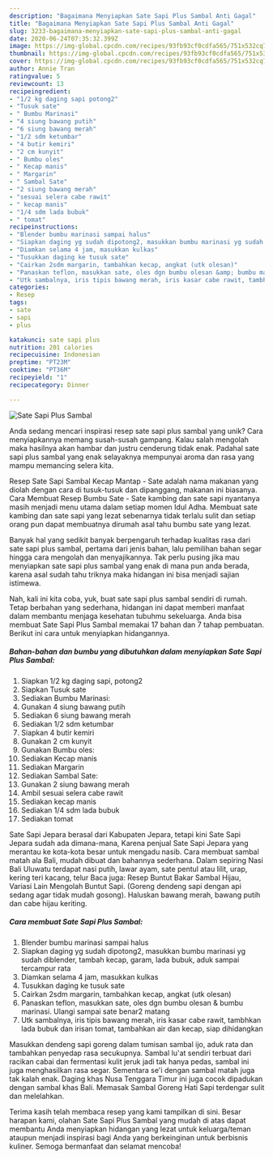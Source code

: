 ```yaml
---
description: "Bagaimana Menyiapkan Sate Sapi Plus Sambal Anti Gagal"
title: "Bagaimana Menyiapkan Sate Sapi Plus Sambal Anti Gagal"
slug: 3233-bagaimana-menyiapkan-sate-sapi-plus-sambal-anti-gagal
date: 2020-06-24T07:35:32.399Z
image: https://img-global.cpcdn.com/recipes/93fb93cf0cdfa565/751x532cq70/sate-sapi-plus-sambal-foto-resep-utama.jpg
thumbnail: https://img-global.cpcdn.com/recipes/93fb93cf0cdfa565/751x532cq70/sate-sapi-plus-sambal-foto-resep-utama.jpg
cover: https://img-global.cpcdn.com/recipes/93fb93cf0cdfa565/751x532cq70/sate-sapi-plus-sambal-foto-resep-utama.jpg
author: Annie Tran
ratingvalue: 5
reviewcount: 13
recipeingredient:
- "1/2 kg daging sapi potong2"
- "Tusuk sate"
- " Bumbu Marinasi"
- "4 siung bawang putih"
- "6 siung bawang merah"
- "1/2 sdm ketumbar"
- "4 butir kemiri"
- "2 cm kunyit"
- " Bumbu oles"
- " Kecap manis"
- " Margarin"
- " Sambal Sate"
- "2 siung bawang merah"
- "sesuai selera cabe rawit"
- " kecap manis"
- "1/4 sdm lada bubuk"
- " tomat"
recipeinstructions:
- "Blender bumbu marinasi sampai halus"
- "Siapkan daging yg sudah dipotong2, masukkan bumbu marinasi yg sudah diblender, tambah kecap, garam, lada bubuk, aduk sampai tercampur rata"
- "Diamkan selama 4 jam, masukkan kulkas"
- "Tusukkan daging ke tusuk sate"
- "Cairkan 2sdm margarin, tambahkan kecap, angkat (utk olesan)"
- "Panaskan teflon, masukkan sate, oles dgn bumbu olesan &amp; bumbu marinasi. Ulangi sampai sate benar2 matang"
- "Utk sambalnya, iris tipis bawang merah, iris kasar cabe rawit, tambhkan lada bubuk dan irisan tomat, tambahkan air dan kecap, siap dihidangkan"
categories:
- Resep
tags:
- sate
- sapi
- plus

katakunci: sate sapi plus 
nutrition: 201 calories
recipecuisine: Indonesian
preptime: "PT23M"
cooktime: "PT36M"
recipeyield: "1"
recipecategory: Dinner

---
```



![Sate Sapi Plus Sambal](https://img-global.cpcdn.com/recipes/93fb93cf0cdfa565/751x532cq70/sate-sapi-plus-sambal-foto-resep-utama.jpg)

Anda sedang mencari inspirasi resep sate sapi plus sambal yang unik? Cara menyiapkannya memang susah-susah gampang. Kalau salah mengolah maka hasilnya akan hambar dan justru cenderung tidak enak. Padahal sate sapi plus sambal yang enak selayaknya mempunyai aroma dan rasa yang mampu memancing selera kita.

Resep Sate Sapi Sambal Kecap Mantap - Sate adalah nama makanan yang diolah dengan cara di tusuk-tusuk dan dipanggang, makanan ini biasanya. Cara Membuat Resep Bumbu Sate - Sate kambing dan sate sapi nyantanya masih menjadi menu utama dalam setiap momen Idul Adha. Membuat sate kambing dan sate sapi yang lezat sebenarnya tidak terlalu sulit dan setiap orang pun dapat membuatnya dirumah asal tahu bumbu sate yang lezat.

Banyak hal yang sedikit banyak berpengaruh terhadap kualitas rasa dari sate sapi plus sambal, pertama dari jenis bahan, lalu pemilihan bahan segar hingga cara mengolah dan menyajikannya. Tak perlu pusing jika mau menyiapkan sate sapi plus sambal yang enak di mana pun anda berada, karena asal sudah tahu triknya maka hidangan ini bisa menjadi sajian istimewa.


Nah, kali ini kita coba, yuk, buat sate sapi plus sambal sendiri di rumah. Tetap berbahan yang sederhana, hidangan ini dapat memberi manfaat dalam membantu menjaga kesehatan tubuhmu sekeluarga. Anda bisa membuat Sate Sapi Plus Sambal memakai 17 bahan dan 7 tahap pembuatan. Berikut ini cara untuk menyiapkan hidangannya.

<!--inarticleads1-->

##### Bahan-bahan dan bumbu yang dibutuhkan dalam menyiapkan Sate Sapi Plus Sambal:

1. Siapkan 1/2 kg daging sapi, potong2
1. Siapkan Tusuk sate
1. Sediakan  Bumbu Marinasi:
1. Gunakan 4 siung bawang putih
1. Sediakan 6 siung bawang merah
1. Sediakan 1/2 sdm ketumbar
1. Siapkan 4 butir kemiri
1. Gunakan 2 cm kunyit
1. Gunakan  Bumbu oles:
1. Sediakan  Kecap manis
1. Sediakan  Margarin
1. Sediakan  Sambal Sate:
1. Gunakan 2 siung bawang merah
1. Ambil sesuai selera cabe rawit
1. Sediakan  kecap manis
1. Sediakan 1/4 sdm lada bubuk
1. Sediakan  tomat


Sate Sapi Jepara berasal dari Kabupaten Jepara, tetapi kini Sate Sapi Jepara sudah ada dimana-mana, Karena penjual Sate Sapi Jepara yang merantau ke kota-kota besar untuk mengadu nasib. Cara membuat sambal matah ala Bali, mudah dibuat dan bahannya sederhana. Dalam sepiring Nasi Bali Uluwatu terdapat nasi putih, lawar ayam, sate pentul atau lilit, urap, kering teri kacang, telur Baca juga: Resep Buntut Bakar Sambal Hijau, Variasi Lain Mengolah Buntut Sapi. (Goreng dendeng sapi dengan api sedang agar tidak mudah gosong). Haluskan bawang merah, bawang putih dan cabe hijau keriting. 

<!--inarticleads2-->

##### Cara membuat Sate Sapi Plus Sambal:

1. Blender bumbu marinasi sampai halus
1. Siapkan daging yg sudah dipotong2, masukkan bumbu marinasi yg sudah diblender, tambah kecap, garam, lada bubuk, aduk sampai tercampur rata
1. Diamkan selama 4 jam, masukkan kulkas
1. Tusukkan daging ke tusuk sate
1. Cairkan 2sdm margarin, tambahkan kecap, angkat (utk olesan)
1. Panaskan teflon, masukkan sate, oles dgn bumbu olesan &amp; bumbu marinasi. Ulangi sampai sate benar2 matang
1. Utk sambalnya, iris tipis bawang merah, iris kasar cabe rawit, tambhkan lada bubuk dan irisan tomat, tambahkan air dan kecap, siap dihidangkan


Masukkan dendeng sapi goreng dalam tumisan sambal ijo, aduk rata dan tambahkan penyedap rasa secukupnya. Sambal lu&#39;at sendiri terbuat dari racikan cabai dan fermentasi kulit jeruk jadi tak hanya pedas, sambal ini juga menghasilkan rasa segar. Sementara se&#39;i dengan sambal matah juga tak kalah enak. Daging khas Nusa Tenggara Timur ini juga cocok dipadukan dengan sambal khas Bali. Memasak Sambal Goreng Hati Sapi terdengar sulit dan melelahkan. 

Terima kasih telah membaca resep yang kami tampilkan di sini. Besar harapan kami, olahan Sate Sapi Plus Sambal yang mudah di atas dapat membantu Anda menyiapkan hidangan yang lezat untuk keluarga/teman ataupun menjadi inspirasi bagi Anda yang berkeinginan untuk berbisnis kuliner. Semoga bermanfaat dan selamat mencoba!
